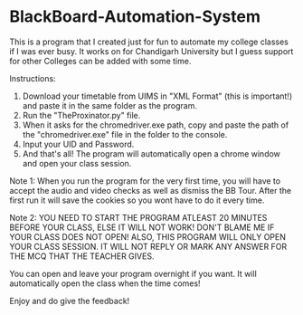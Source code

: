 # BlackBoard-Automation-System
This is a program that I created just for fun to automate my college classes if I was ever busy. It works on for Chandigarh University but I guess support for other Colleges can be added with some time.

Instructions:

1. Download your timetable from UIMS in "XML Format" (this is important!) and paste it in the same folder as the program.
2. Run the "TheProxinator.py" file.
3. When it asks for the chromedriver.exe path, copy and paste the path of the "chromedriver.exe" file in the folder to the console.
4. Input your UID and Password.
5. And that's all! The program will automatically open a chrome window and open your class session.

Note 1: When you run the program for the very first time, you will have to accept the audio and video checks as well as dismiss the BB Tour. After the first run it will save the cookies so you wont have to do it every time.

Note 2: YOU NEED TO START THE PROGRAM ATLEAST 20 MINUTES BEFORE YOUR CLASS, ELSE IT WILL NOT WORK! DON'T BLAME ME IF YOUR CLASS DOES NOT OPEN! ALSO, THIS PROGRAM WILL ONLY OPEN YOUR CLASS SESSION. IT WILL NOT REPLY OR MARK ANY ANSWER FOR THE MCQ THAT THE TEACHER GIVES.

You can open and leave your program overnight if you want. It will automatically open the class when the time comes!

Enjoy and do give the feedback!
